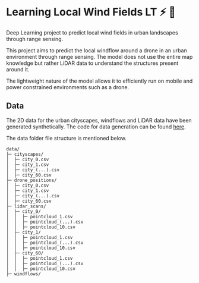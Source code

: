 # Learning Local Wind Fields LT :zap: :helicopter:

Deep Learning project to predict local wind fields in urban landscapes through range sensing.

This project aims to predict the local windflow around a drone in an urban environment through range sensing.
The model does not use the entire map knowledge but rather LiDAR data to understand the structures present around it.

The lightweight nature of the model allows it to efficiently run on mobile and power constrained environments such as a drone.

## Data

The 2D data for the urban cityscapes, windflows and LiDAR data have been generated synthetically.
The code for data generation can be found [here](https://github.com/TeamBlackwell/SyntheticDataGen).

The data folder file structure is mentioned below.

```
data/
├─ cityscapes/
│  ├─ city_0.csv
│  ├─ city_1.csv
│  ├─ city_(...).csv
│  ├─ city_60.csv
├─ drone_positions/
│  ├─ city_0.csv
│  ├─ city_1.csv
│  ├─ city_(...).csv
│  ├─ city_60.csv
├─ lidar_scans/
│  ├─ city_0/
│  │  ├─ pointcloud_1.csv
│  │  ├─ pointcloud_(...).csv
│  │  ├─ pointcloud_10.csv
│  ├─ city_1/
│  │  ├─ pointcloud_1.csv
│  │  ├─ pointcloud_(...).csv
│  │  ├─ pointcloud_10.csv
│  ├─ city_60/
│  │  ├─ pointcloud_1.csv
│  │  ├─ pointcloud_(...).csv
│  │  ├─ pointcloud_10.csv
├─ windflows/
```
